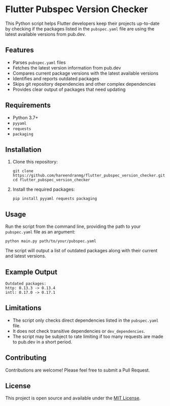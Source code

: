 # Flutter Pubspec Version Checker

This Python script helps Flutter developers keep their projects up-to-date by checking if the packages listed in the `pubspec.yaml` file are using the latest available versions from pub.dev.

## Features

- Parses `pubspec.yaml` files
- Fetches the latest version information from pub.dev
- Compares current package versions with the latest available versions
- Identifies and reports outdated packages
- Skips git repository dependencies and other complex dependencies
- Provides clear output of packages that need updating

## Requirements

- Python 3.7+
- `pyyaml`
- `requests`
- `packaging`

## Installation

1. Clone this repository:
   ```
   git clone https://github.com/hareendranmg/flutter_pubspec_version_checker.git
   cd flutter_pubspec_version_checker
   ```

2. Install the required packages:
   ```
   pip install pyyaml requests packaging
   ```

## Usage

Run the script from the command line, providing the path to your `pubspec.yaml` file as an argument:

```
python main.py path/to/your/pubspec.yaml
```

The script will output a list of outdated packages along with their current and latest versions.

## Example Output

```
Outdated packages:
http: 0.13.3 -> 0.13.4
intl: 0.17.0 -> 0.17.1
```

## Limitations

- The script only checks direct dependencies listed in the `pubspec.yaml` file.
- It does not check transitive dependencies or `dev_dependencies`.
- The script may be subject to rate limiting if too many requests are made to pub.dev in a short period.

## Contributing

Contributions are welcome! Please feel free to submit a Pull Request.

## License

This project is open source and available under the [MIT License](LICENSE).
